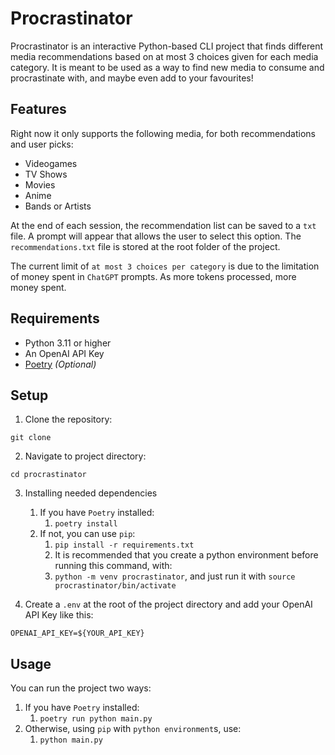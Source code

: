 # Procrastinator
Procrastinator is an interactive Python-based CLI project that finds different media recommendations based on at most 3 choices given for each media category. It is meant to be used as a way to find new media to consume and procrastinate with, and maybe even add to your favourites!

## Features

Right now it only supports the following media, for both recommendations and user picks:
- Videogames
- TV Shows
- Movies
- Anime
- Bands or Artists

At the end of each session, the recommendation list can be saved to a `txt` file. A prompt will appear that allows the user to select this option. The `recommendations.txt` file is stored at the root folder of the project.

The current limit of `at most 3 choices per category` is due to the limitation of money spent in `ChatGPT` prompts. As more tokens processed, more money spent.

## Requirements
- Python 3.11 or higher
- An OpenAI API Key
- [Poetry](https://python-poetry.org/) _(Optional)_

## Setup
1. Clone the repository:

`git clone `

2. Navigate to project directory:

`cd procrastinator`

3. Installing needed dependencies
   1. If you have `Poetry` installed:
      1. `poetry install`
   2. If not, you can use `pip`:
      1. `pip install -r requirements.txt`
      2. It is recommended that you create a python environment before running this command, with:
      3. `python -m venv procrastinator`, and just run it with `source procrastinator/bin/activate`

4. Create a `.env` at the root of the project directory and add your OpenAI API Key like this:

`OPENAI_API_KEY=${YOUR_API_KEY}`

## Usage

You can run the project two ways:
1. If you have `Poetry` installed:
   1. `poetry run python main.py`
2. Otherwise, using `pip` with `python environment`s, use:
   1. `python main.py`
